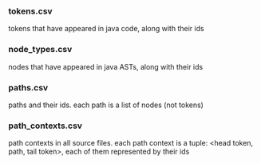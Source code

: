 ### tokens.csv

tokens that have appeared in java code, along with their ids

### node_types.csv

nodes that have appeared in java ASTs, along with their ids

### paths.csv

paths and their ids. each path is a list of nodes (not tokens)

### path_contexts.csv

path contexts in all source files. each path context is a tuple: <head token, path, tail token>, each of them represented by their ids
